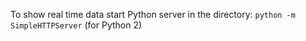 To show real time data start Python server in the directory:
`python -m SimpleHTTPServer` (for Python 2)
